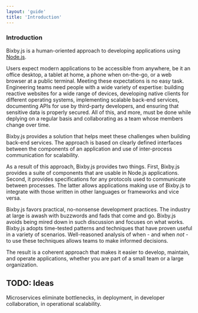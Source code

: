 ```yaml
---
layout: 'guide'
title: 'Introduction'
---
```


### Introduction

Bixby.js is a human-oriented approach to developing applications using [Node.js](http://nodejs.org/).

Users expect modern applications to be accessible from anywhere, be it an office
desktop, a tablet at home, a phone when on-the-go, or a web browser at a public
terminal.  Meeting these expectations is no easy task.  Engineering teams need
people with a wide variety of expertise: building reactive websites for a wide
range of devices, developing native clients for different operating systems,
implementing scalable back-end services, documenting APIs for use by third-party
developers, and ensuring that sensitive data is properly secured.  All of this,
and more, must be done while deplying on a regular basis and collaborating as a
team whose members change over time.

Bixby.js provides a solution that helps meet these challenges when building
back-end services.  The approach is based on clearly defined interfaces between
the components of an application and use of inter-process communication for
scalability.

As a result of this approach, Bixby.js provides two things.  First, Bixby.js
provides a suite of components that are usable in Node.js applications.  Second,
it provides specifications for any protocols used to communicate between
processes.  The latter allows applications making use of Bixby.js to integrate
with those written in other languages or frameworks and vice versa.

Bixby.js favors practical, no-nonsense development practices.  The industry at
large is awash with buzzwords and fads that come and go.  Bixby.js avoids
being mired down in such discussion and focuses on what works.  Bixby.js adopts
time-tested patterns and techniques that have proven useful in a variety of
scenarios.  Well-reasoned analysis of when - and when _not_ - to use these
techniques allows teams to make informed decisions.

The result is a coherent approach that makes it easier to develop, maintain, and
operate applications, whether you are part of a small team or a large
organization.


## TODO: Ideas

Microservices eliminate bottlenecks, in deployment, in developer collaboration, 
in operational scalability.
